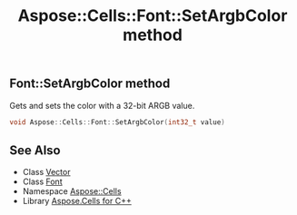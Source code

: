 ﻿---
title: Aspose::Cells::Font::SetArgbColor method
linktitle: SetArgbColor
second_title: Aspose.Cells for C++ API Reference
description: 'Aspose::Cells::Font::SetArgbColor method. Gets and sets the color with a 32-bit ARGB value in C++.'
type: docs
weight: 3500
url: /cpp/aspose.cells/font/setargbcolor/
---
## Font::SetArgbColor method


Gets and sets the color with a 32-bit ARGB value.

```cpp
void Aspose::Cells::Font::SetArgbColor(int32_t value)
```

## See Also

* Class [Vector](../../vector/)
* Class [Font](../)
* Namespace [Aspose::Cells](../../)
* Library [Aspose.Cells for C++](../../../)
